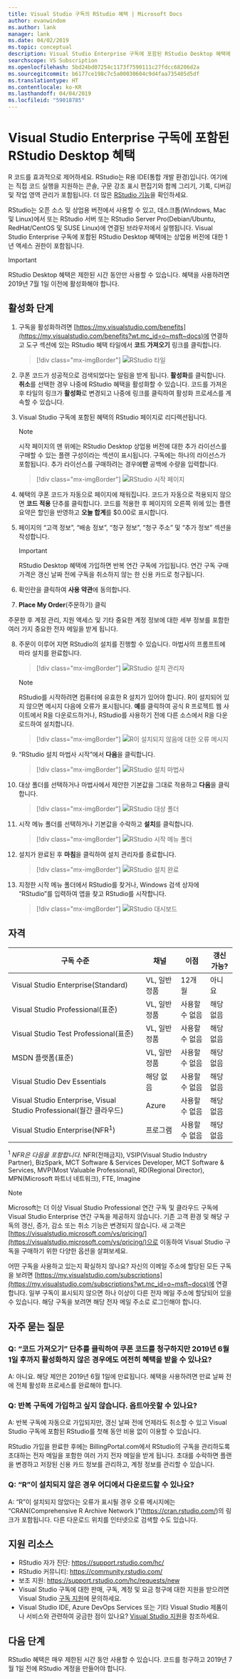 ```yaml
---
title: Visual Studio 구독의 RStudio 혜택 | Microsoft Docs
author: evanwindom
ms.author: lank
manager: lank
ms.date: 04/02/2019
ms.topic: conceptual
description: Visual Studio Enterprise 구독에 포함된 RStudio Desktop 혜택에 대해 알아보기
searchscope: VS Subscription
ms.openlocfilehash: 5bd24bd07254c1173f7590111c27fdcc68206d2a
ms.sourcegitcommit: b6177ce198c7c5a00030604c9d4faa735405d5df
ms.translationtype: HT
ms.contentlocale: ko-KR
ms.lasthandoff: 04/04/2019
ms.locfileid: "59018785"
---
```

# <a name="the-rstudio-desktop-benefit-included-in-visual-studio-enterprise-subscriptions"></a>Visual Studio Enterprise 구독에 포함된 RStudio Desktop 혜택

R 코드를 효과적으로 제어하세요.  RStudio는 R용 IDE(통합 개발 환경)입니다. 여기에는 직접 코드 실행을 지원하는 콘솔, 구문 강조 표시 편집기와 함께 그리기, 기록, 디버깅 및 작업 영역 관리가 포함됩니다. 더 많은 [RStudio 기능](https://www.rstudio.com/products/rstudio/features/)을 확인하세요.

RStudio는 오픈 소스 및 상업용 버전에서 사용할 수 있고, 데스크톱(Windows, Mac 및 Linux)에서 또는 RStudio 서버 또는 RStudio Server Pro(Debian/Ubuntu, RedHat/CentOS 및 SUSE Linux)에 연결된 브라우저에서 실행됩니다.  Visual Studio Enterprise 구독에 포함된 RStudio Desktop 혜택에는 상업용 버전에 대한 1년 액세스 권한이 포함됩니다. 

> [!IMPORTANT]
> RStudio Desktop 혜택은 제한된 시간 동안만 사용할 수 있습니다.  혜택을 사용하려면 2019년 7월 1일 이전에 활성화해야 합니다.  

## <a name="activation-steps"></a>활성화 단계
1. 구독을 활성화하려면 [https://my.visualstudio.com/benefits](https://my.visualstudio.com/benefits?wt.mc_id=o~msft~docs)에 연결하고 도구 섹션에 있는 RStudio 혜택 타일에서 **코드 가져오기** 링크를 클릭합니다.
   > [!div class="mx-imgBorder"]
   > ![RStudio 타일](_img/vs-rstudio/vs-rstudio-tile.png)

2. 쿠폰 코드가 성공적으로 검색되었다는 알림을 받게 됩니다.  **활성화**를 클릭합니다.  **취소**를 선택한 경우 나중에 RStudio 혜택을 활성화할 수 있습니다.  코드를 가져온 후 타일의 링크가 **활성화**로 변경되고 나중에 링크를 클릭하여 활성화 프로세스를 계속할 수 있습니다. 

3. Visual Studio 구독에 포함된 혜택의 RStudio 페이지로 리디렉션됩니다.
   
    > [!NOTE]
    > 시작 페이지의 맨 위에는 RStudio Desktop 상업용 버전에 대한 추가 라이선스를 구매할 수 있는 플랜 구성이라는 섹션이 표시됩니다.  구독에는 하나의 라이선스가 포함됩니다.  추가 라이선스를 구매하려는 경우에**만** 공백에 수량을 입력합니다.  

    > [!div class="mx-imgBorder"]
    > ![RStudio 시작 페이지](_img/vs-rstudio/vs-rstudio-landing-page.png) 


4. 혜택의 쿠폰 코드가 자동으로 페이지에 채워집니다.  코드가 자동으로 적용되지 않으면 **코드 적용** 단추를 클릭합니다. 코드를 적용한 후 페이지의 오른쪽 위에 있는 플랜 요약은 할인을 반영하고 **오늘 합계**를 $0.00로 표시합니다. 


5. 페이지의 “고객 정보”, “배송 정보”, “청구 정보”, “청구 주소” 및 “추가 정보” 섹션을 작성합니다.

    > [!IMPORTANT]
    > RStudio Desktop 혜택에 가입하면 반복 연간 구독에 가입됩니다.  연간 구독 구매 가격은 갱신 날짜 전에 구독을 취소하지 않는 한 신용 카드로 청구됩니다.  

6. 확인란을 클릭하여 **사용 약관**에 동의합니다. 

7. **Place My Order**(주문하기) 클릭

 주문한 후 계정 관리, 지원 액세스 및 기타 중요한 계정 정보에 대한 세부 정보를 포함한 여러 가지 중요한 전자 메일을 받게 됩니다.  

8. 주문이 이루어 지면 RStudio의 설치를 진행할 수 있습니다.  마법사의 프롬프트에 따라 설치를 완료합니다. 

    > [!div class="mx-imgBorder"]
    > ![RStudio 설치 관리자](_img/vs-rstudio/vs-rstudio-installer.png) 

    > [!NOTE]
    > RStudio를 시작하려면 컴퓨터에 유효한 R 설치가 있어야 합니다.  R이 설치되어 있지 않으면 메시지 다음에 오류가 표시됩니다.  **예**를 클릭하여 공식 R 프로젝트 웹 사이트에서 R을 다운로드하거나, RStudio를 사용하기 전에 다른 소스에서 R을 다운로드하여 설치합니다.  

   > [!div class="mx-imgBorder"]
   > ![R이 설치되지 않음에 대한 오류 메시지](_img/vs-rstudio/vs-rstudio-not-installed.png)

9. “RStudio 설치 마법사 시작”에서 **다음**을 클릭합니다.

    > [!div class="mx-imgBorder"]
    > ![RStudio 설치 마법사](_img/vs-rstudio/vs-rstudio-wizard.png) 

10. 대상 폴더를 선택하거나 마법사에서 제안한 기본값을 그대로 적용하고 **다음**을 클릭합니다.
    > [!div class="mx-imgBorder"]
    > ![RStudio 대상 폴더](_img/vs-rstudio/vs-rstudio-destination.png) 

11. 시작 메뉴 폴더를 선택하거나 기본값을 수락하고 **설치**를 클릭합니다.
    > [!div class="mx-imgBorder"]
    > ![RStudio 시작 메뉴 폴더](_img/vs-rstudio/vs-rstudio-start-folder.png) 

12. 설치가 완료된 후 **마침**을 클릭하여 설치 관리자를 종료합니다. 
    > [!div class="mx-imgBorder"]
    > ![RStudio 설치 완료](_img/vs-rstudio/vs-rstudio-complete.png)

13. 지정한 시작 메뉴 폴더에서 RStudio를 찾거나, Windows 검색 상자에 “RStudio”를 입력하여 앱을 찾고 RStudio를 시작합니다.
    > [!div class="mx-imgBorder"]
    > ![RStudio 대시보드](_img/vs-rstudio/vs-rstudio-dashboard.png)


## <a name="eligibility"></a>자격

|                          구독 수준                          |     채널      |    이점    |   갱신 가능?   |
|----------------------------------------------------------------------|-------------------|---------------|----------------|
|          Visual Studio Enterprise(Standard)           | VL, 일반 정품 |   12개월    | 아니요|
|         Visual Studio Professional(표준)          | VL, 일반 정품 |   사용할 수 없음    | 해당 없음 |
|              Visual Studio Test Professional(표준)              |    VL, 일반 정품     |   사용할 수 없음    | 해당 없음 |
|                      MSDN 플랫폼(표준)                       |    VL, 일반 정품     |   사용할 수 없음   | 해당 없음 |
|                     Visual Studio Dev Essentials                     |        해당 없음         |   사용할 수 없음    |       해당 없음       |
| Visual Studio Enterprise, Visual Studio Professional(월간 클라우드) |       Azure       | 사용할 수 없음 |       해당 없음       |
|             Visual Studio Enterprise(NFR<sup>1</sup>)              |      프로그램      | 사용할 수 없음 |       해당 없음       |

<sup>1</sup>  *NFR은 다음을 포함합니다.* NFR(전매금지), VSIP(Visual Studio Industry Partner), BizSpark, MCT Software & Services Developer, MCT Software & Services, MVP(Most Valuable Professional), RD(Regional Director), MPN(Microsoft 파트너 네트워크), FTE, Imagine

> [!NOTE]
> Microsoft는 더 이상 Visual Studio Professional 연간 구독 및 클라우드 구독에 Visual Studio Enterprise 연간 구독을 제공하지 않습니다. 기존 고객 환경 및 해당 구독의 갱신, 증가, 감소 또는 취소 기능은 변경되지 않습니다. 새 고객은 [https://visualstudio.microsoft.com/vs/pricing/](https://visualstudio.microsoft.com/vs/pricing/)으로 이동하여 Visual Studio 구독을 구매하기 위한 다양한 옵션을 살펴보세요.

어떤 구독을 사용하고 있는지 확실하지 않나요?  자신의 이메일 주소에 할당된 모든 구독을 보려면 [https://my.visualstudio.com/subscriptions](https://my.visualstudio.com/subscriptions?wt.mc_id=o~msft~docs)에 연결합니다. 일부 구독이 표시되지 않으면 하나 이상이 다른 전자 메일 주소에 할당되어 있을 수 있습니다.  해당 구독을 보려면 해당 전자 메일 주소로 로그인해야 합니다.


## <a name="frequently-asked-questions"></a>자주 묻는 질문
### <a name="q-if-i-claim-my-coupon-code-by-clicking-on-the-get-code-button-but-i-dont-activate-until-after-june-1-2019-will-i-still-be-able-to-use-the-benefit"></a>Q: “코드 가져오기” 단추를 클릭하여 쿠폰 코드를 청구하지만 2019년 6월 1일 후까지 활성화하지 않은 경우에도 여전히 혜택을 받을 수 있나요?
A:  아니요.  해당 제안은 2019년 6월 1일에 만료됩니다. 혜택을 사용하려면 만료 날짜 전에 전체 활성화 프로세스를 완료해야 합니다.

### <a name="q-i-dont-want-to-sign-up-for-a-recurring-subscription--can-i-opt-out"></a>Q: 반복 구독에 가입하고 싶지 않습니다.  옵트아웃할 수 있나요?
A:  반복 구독에 자동으로 가입되지만, 갱신 날짜 전에 언제라도 취소할 수 있고 Visual Studio 구독에 포함된 RStudio를 첫해 동안 비용 없이 이용할 수 있습니다.  

RStudio 가입을 완료한 후에는 BillingPortal.com에서 RStudio의 구독을 관리하도록 초대하는 전자 메일을 포함한 여러 가지 전자 메일을 받게 됩니다.  초대를 수락하면 플랜을 변경하고 저장된 신용 카드 정보를 관리하고, 계정 정보를 관리할 수 있습니다. 

### <a name="q--if-i-dont-have-r-installed-where-can-i-get-it"></a>Q:  “R”이 설치되지 않은 경우 어디에서 다운로드할 수 있나요?
A:  “R”이 설치되지 않았다는 오류가 표시될 경우 오류 메시지에는 “CRAN(Comprehensive R Archive Network )”(https://cran.rstudio.com/)의 링크가 포함됩니다.  다른 다운로드 위치를 인터넷으로 검색할 수도 있습니다. 

## <a name="support-resources"></a>지원 리소스
-  RStudio 자가 진단: https://support.rstudio.com/hc/
-  RStudio 커뮤니티: https://community.rstudio.com/
-  보조 지원: https://support.rstudio.com/hc/requests/new 
-  Visual Studio 구독에 대한 판매, 구독, 계정 및 요금 청구에 대한 지원을 받으려면 Visual Studio [구독 지원](https://visualstudio.microsoft.com/subscriptions/support/)에 문의하세요.
-  Visual Studio IDE, Azure DevOps Services 또는 기타 Visual Studio 제품이나 서비스와 관련하여 궁금한 점이 있나요?  [Visual Studio 지원](https://visualstudio.microsoft.com/support/)을 참조하세요.



## <a name="next-steps"></a>다음 단계
RStudio 혜택은 매우 제한된 시간 동안 사용할 수 있습니다.  코드를 청구하고 2019년 7월 1일 전에 RStudio 계정을 만들어야 합니다.  